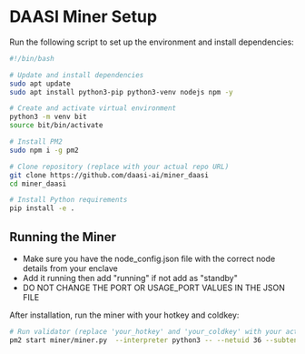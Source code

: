 # DAASI Miner Setup

Run the following script to set up the environment and install dependencies:

```bash
#!/bin/bash

# Update and install dependencies
sudo apt update
sudo apt install python3-pip python3-venv nodejs npm -y

# Create and activate virtual environment
python3 -m venv bit
source bit/bin/activate

# Install PM2
sudo npm i -g pm2

# Clone repository (replace with your actual repo URL)
git clone https://github.com/daasi-ai/miner_daasi
cd miner_daasi

# Install Python requirements
pip install -e .
```

## Running the Miner

- Make sure you have the node_config.json file with the correct node details from your enclave
- Add it running then add "running" if not add as "standby" 
- DO NOT CHANGE THE PORT OR USAGE_PORT VALUES IN THE JSON FILE

After installation, run the miner with your hotkey and coldkey:

```bash
# Run validator (replace 'your_hotkey' and 'your_coldkey' with your actual keys)
pm2 start miner/miner.py  --interpreter python3 -- --netuid 36 --subtensor.network test --wallet.name your_coldkey --wallet.hotkey your_hotkey --logging.debug
```